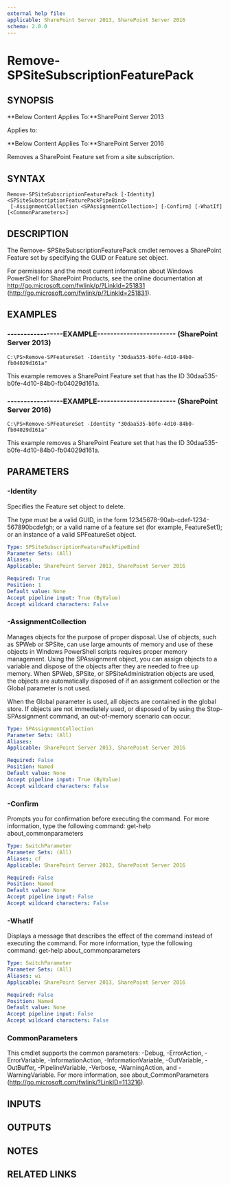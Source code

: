 ```yaml
---
external help file: 
applicable: SharePoint Server 2013, SharePoint Server 2016
schema: 2.0.0
---
```


# Remove-SPSiteSubscriptionFeaturePack

## SYNOPSIS
**Below Content Applies To:**SharePoint Server 2013

Applies to:

**Below Content Applies To:**SharePoint Server 2016

Removes a SharePoint Feature set from a site subscription.



## SYNTAX

```
Remove-SPSiteSubscriptionFeaturePack [-Identity] <SPSiteSubscriptionFeaturePackPipeBind>
 [-AssignmentCollection <SPAssignmentCollection>] [-Confirm] [-WhatIf] [<CommonParameters>]
```

## DESCRIPTION
The Remove- SPSiteSubscriptionFeaturePack cmdlet removes a SharePoint Feature set by specifying the GUID or Feature set object.

For permissions and the most current information about Windows PowerShell for SharePoint Products, see the online documentation at http://go.microsoft.com/fwlink/p/?LinkId=251831 (http://go.microsoft.com/fwlink/p/?LinkId=251831).

## EXAMPLES

### -----------------EXAMPLE------------------------ (SharePoint Server 2013)
```
C:\PS>Remove-SPFeatureSet -Identity "30daa535-b0fe-4d10-84b0-fb04029d161a"
```

This example removes a SharePoint Feature set that has the ID 30daa535-b0fe-4d10-84b0-fb04029d161a.

### -----------------EXAMPLE------------------------ (SharePoint Server 2016)
```
C:\PS>Remove-SPFeatureSet -Identity "30daa535-b0fe-4d10-84b0-fb04029d161a"
```

This example removes a SharePoint Feature set that has the ID 30daa535-b0fe-4d10-84b0-fb04029d161a.

## PARAMETERS

### -Identity
Specifies the Feature set object to delete.

The type must be a valid GUID, in the form 12345678-90ab-cdef-1234-567890bcdefgh; or a valid name of a feature set (for example, FeatureSet1); or an instance of a valid SPFeatureSet object.

```yaml
Type: SPSiteSubscriptionFeaturePackPipeBind
Parameter Sets: (All)
Aliases: 
Applicable: SharePoint Server 2013, SharePoint Server 2016

Required: True
Position: 1
Default value: None
Accept pipeline input: True (ByValue)
Accept wildcard characters: False
```

### -AssignmentCollection
Manages objects for the purpose of proper disposal.
Use of objects, such as SPWeb or SPSite, can use large amounts of memory and use of these objects in Windows PowerShell scripts requires proper memory management.
Using the SPAssignment object, you can assign objects to a variable and dispose of the objects after they are needed to free up memory.
When SPWeb, SPSite, or SPSiteAdministration objects are used, the objects are automatically disposed of if an assignment collection or the Global parameter is not used.

When the Global parameter is used, all objects are contained in the global store.
If objects are not immediately used, or disposed of by using the Stop-SPAssignment command, an out-of-memory scenario can occur.

```yaml
Type: SPAssignmentCollection
Parameter Sets: (All)
Aliases: 
Applicable: SharePoint Server 2013, SharePoint Server 2016

Required: False
Position: Named
Default value: None
Accept pipeline input: True (ByValue)
Accept wildcard characters: False
```

### -Confirm
Prompts you for confirmation before executing the command.
For more information, type the following command: get-help about_commonparameters

```yaml
Type: SwitchParameter
Parameter Sets: (All)
Aliases: cf
Applicable: SharePoint Server 2013, SharePoint Server 2016

Required: False
Position: Named
Default value: None
Accept pipeline input: False
Accept wildcard characters: False
```

### -WhatIf
Displays a message that describes the effect of the command instead of executing the command.
For more information, type the following command: get-help about_commonparameters

```yaml
Type: SwitchParameter
Parameter Sets: (All)
Aliases: wi
Applicable: SharePoint Server 2013, SharePoint Server 2016

Required: False
Position: Named
Default value: None
Accept pipeline input: False
Accept wildcard characters: False
```

### CommonParameters
This cmdlet supports the common parameters: -Debug, -ErrorAction, -ErrorVariable, -InformationAction, -InformationVariable, -OutVariable, -OutBuffer, -PipelineVariable, -Verbose, -WarningAction, and -WarningVariable. For more information, see about_CommonParameters (http://go.microsoft.com/fwlink/?LinkID=113216).

## INPUTS

## OUTPUTS

## NOTES

## RELATED LINKS

